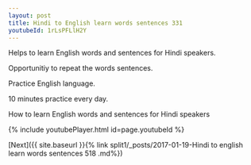 ```yaml
---
layout: post
title: Hindi to English learn words sentences 331 
youtubeId: 1rLsPFLlH2Y
---
```

 
 
Helps to learn English words and sentences for Hindi speakers.

Opportunitiy to repeat the words sentences. 

Practice English language. 
 
10 minutes practice every day. 
 
How to learn English words and sentences for Hindi speakers 
 
{% include youtubePlayer.html id=page.youtubeId %}
 
 
[Next]({{ site.baseurl }}{% link  split1/_posts/2017-01-19-Hindi to english learn words sentences 518 .md%})
 
